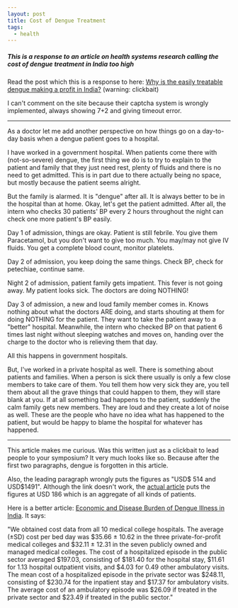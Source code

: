 ```yaml
---
layout: post
title: Cost of Dengue Treatment
tags:
  - health
---
```

##### This is a response to an article on health systems research calling the cost of dengue treatment in India too high #####

Read the post which this is a response to here: [Why is the easily treatable dengue making a profit in India?](http://healthsystemsresearch.org/hsr2018/news/why-is-the-easily-treatable-dengue-making-a-profit-in-india/) (warning: clickbait)

I can't comment on the site because their captcha system is wrongly implemented, always showing 7+2 and giving timeout error.

---

As a doctor let me add another perspective on how things go on a day-to-day basis when a dengue patient goes to a hospital.



I have worked in a government hospital. When patients come there with (not-so-severe) dengue, the first thing we do is to try to explain to the patient and family that they just need rest, plenty of fluids and there is no need to get admitted. This is in part due to there actually being no space, but mostly because the patient seems alright.



But the family is alarmed. It is "dengue" after all. It is always better to be in the hospital than at home. Okay, let's get the patient admitted. After all, the intern who checks 30 patients' BP every 2 hours throughout the night can check one more patient's BP easily.



Day 1 of admission, things are okay. Patient is still febrile. You give them Paracetamol, but you don't want to give too much. You may/may not give IV fluids. You get a complete blood count, monitor platelets.



Day 2 of admission, you keep doing the same things. Check BP, check for petechiae, continue same.



Night 2 of admission, patient family gets impatient. This fever is not going away. My patient looks sick. The doctors are doing NOTHING!



Day 3 of admission, a new and loud family member comes in. Knows nothing about what the doctors ARE doing, and starts shouting at them for doing NOTHING for the patient. They want to take the patient away to a "better" hospital. Meanwhile, the intern who checked BP on that patient 6 times last night without sleeping watches and moves on, handing over the charge to the doctor who is relieving them that day.



All this happens in government hospitals.



But, I've worked in a private hospital as well. There is something about patients and families. When a person is sick there usually is only a few close members to take care of them. You tell them how very sick they are, you tell them about all the grave things that could happen to them, they will stare blank at you. If at all something bad happens to the patient, suddenly the calm family gets new members. They are loud and they create a lot of noise as well. These are the people who have no idea what has happened to the patient, but would be happy to blame the hospital for whatever has happened.



---



This article makes me curious. Was this written just as a clickbait to lead people to your symposium? It very much looks like so. Because after the first two paragraphs, dengue is forgotten in this article.



Also, the leading paragraph wrongly puts the figures as "USD$ 514 and USD$1491". Although the link doesn't work, the [actual article](http://www.ijamhrjournal.org/article.asp?issn=2349-4220;year=2014;volume=1;issue=2;spage=99;epage=103;aulast=Kumar) puts the figures at USD 186 which is an aggregate of all kinds of patients.



Here is a better article: [Economic and Disease Burden of Dengue Illness in India](https://www.ncbi.nlm.nih.gov/pmc/articles/PMC4257651/). It says:

"We obtained cost data from all 10 medical college hospitals. The average (±SD) cost per bed day was $35.66 ± 10.62 in the three private-for-profit medical colleges and $32.11 ± 12.31 in the seven publicly owned and managed medical colleges. The cost of a hospitalized episode in the public sector averaged $197.03, consisting of $181.40 for the hospital stay, $11.61 for 1.13 hospital outpatient visits, and $4.03 for 0.49 other ambulatory visits. The mean cost of a hospitalized episode in the private sector was $248.11, consisting of $230.74 for the inpatient stay and $17.37 for ambulatory visits. The average cost of an ambulatory episode was $26.09 if treated in the private sector and $23.49 if treated in the public sector."
